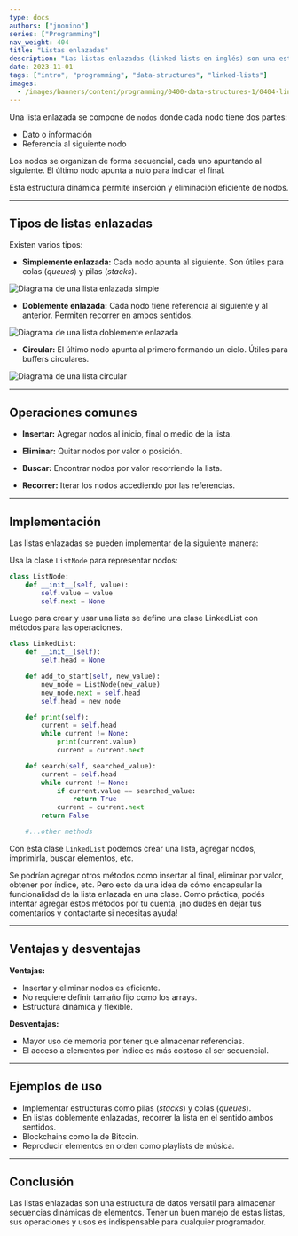 ```yaml
---
type: docs
authors: ["jnonino"]
series: ["Programming"]
nav_weight: 404
title: "Listas enlazadas"
description: "Las listas enlazadas (linked lists en inglés) son una estructura de datos dinámica y flexible que permite almacenar eficientemente colecciones de elementos. A diferencia de los arrays, las listas enlazadas no requieren reservar un tamaño fijo de antemano."
date: 2023-11-01
tags: ["intro", "programming", "data-structures", "linked-lists"]
images:
  - /images/banners/content/programming/0400-data-structures-1/0404-linked-lists.es.png
---
```


Una lista enlazada se compone de `nodos` donde cada nodo tiene dos partes:

- Dato o información
- Referencia al siguiente nodo

Los nodos se organizan de forma secuencial, cada uno apuntando al siguiente. El último nodo apunta a nulo para indicar el final.

Esta estructura dinámica permite inserción y eliminación eficiente de nodos.

---

## Tipos de listas enlazadas

Existen varios tipos:

- **Simplemente enlazada:** Cada nodo apunta al siguiente. Son útiles para colas (*queues*) y pilas (*stacks*).

![Diagrama de una lista enlazada simple](/images/content/programming/0400-data-structures-1/diagram-linked-list.jpg)

- **Doblemente enlazada:** Cada nodo tiene referencia al siguiente y al anterior. Permiten recorrer en ambos sentidos.

![Diagrama de una lista doblemente enlazada](/images/content/programming/0400-data-structures-1/diagram-double-linked-list.jpg)

- **Circular:** El último nodo apunta al primero formando un ciclo. Útiles para buffers circulares.

![Diagrama de una lista circular](/images/content/programming/0400-data-structures-1/diagram-circular-list.jpeg)

---

## Operaciones comunes

- **Insertar:** Agregar nodos al inicio, final o medio de la lista.

- **Eliminar:** Quitar nodos por valor o posición.

- **Buscar:** Encontrar nodos por valor recorriendo la lista.

- **Recorrer:** Iterar los nodos accediendo por las referencias.

---

## Implementación

Las listas enlazadas se pueden implementar de la siguiente manera:

Usa la clase `ListNode` para representar nodos:

```python
class ListNode:
    def __init__(self, value):
        self.value = value
        self.next = None
```

Luego para crear y usar una lista se define una clase LinkedList con métodos para las operaciones.

```python
class LinkedList:
    def __init__(self):
        self.head = None

    def add_to_start(self, new_value):
        new_node = ListNode(new_value)
        new_node.next = self.head
        self.head = new_node

    def print(self):
        current = self.head
        while current != None:
            print(current.value)
            current = current.next

    def search(self, searched_value):
        current = self.head
        while current != None:
            if current.value == searched_value:
                return True
            current = current.next
        return False

    #...other methods
```

Con esta clase `LinkedList` podemos crear una lista, agregar nodos, imprimirla, buscar elementos, etc.

Se podrían agregar otros métodos como insertar al final, eliminar por valor, obtener por índice, etc. Pero esto da una idea de cómo encapsular la funcionalidad de la lista enlazada en una clase. Como práctica, podés intentar agregar estos métodos por tu cuenta, ¡no dudes en dejar tus comentarios y contactarte si necesitas ayuda!

---

## Ventajas y desventajas

**Ventajas:**

- Insertar y eliminar nodos es eficiente.
- No requiere definir tamaño fijo como los arrays.
- Estructura dinámica y flexible.

**Desventajas:**

- Mayor uso de memoria por tener que almacenar referencias.
- El acceso a elementos por índice es más costoso al ser secuencial.

---

## Ejemplos de uso

- Implementar estructuras como pilas (*stacks*) y colas (*queues*).
- En listas doblemente enlazadas, recorrer la lista en el sentido ambos sentidos.
- Blockchains como la de Bitcoin.
- Reproducir elementos en orden como playlists de música.

---

## Conclusión

Las listas enlazadas son una estructura de datos versátil para almacenar secuencias dinámicas de elementos. Tener un buen manejo de estas listas, sus operaciones y usos es indispensable para cualquier programador.
